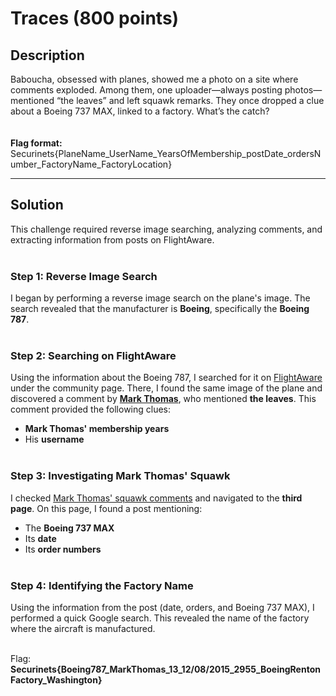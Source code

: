 # Traces (800 points)

## **Description**

Baboucha, obsessed with planes, showed me a photo on a site where comments exploded. Among them, one uploader—always posting photos—mentioned “the leaves” and left squawk remarks. They once dropped a clue about a Boeing 737 MAX, linked to a factory. What’s the catch?<br><br>
<br> 
**Flag format:** Securinets{PlaneName_UserName_YearsOfMembership_postDate_ordersNumber_FactoryName_FactoryLocation}

---

## **Solution**

This challenge required reverse image searching, analyzing comments, and extracting information from posts on FlightAware.<br><br>

### Step 1: Reverse Image Search<br>
I began by performing a reverse image search on the plane's image. The search revealed that the manufacturer is **Boeing**, specifically the **Boeing 787**.<br><br>

### Step 2: Searching on FlightAware<br>
Using the information about the Boeing 787, I searched for it on [FlightAware](https://www.flightaware.com/) under the community page. There, I found the same image of the plane and discovered a comment by [**Mark Thomas**](https://www.flightaware.com/user/mpmt06/), who mentioned **the leaves**. This comment provided the following clues:<br>
- **Mark Thomas' membership years**<br>
- His **username**<br><br>

### Step 3: Investigating Mark Thomas' Squawk<br>
I checked [Mark Thomas' squawk comments](https://www.flightaware.com/user/mpmt06/squawkcomments/page/3) and navigated to the **third page**. On this page, I found a post mentioning:<br>
- The **Boeing 737 MAX**<br>
- Its **date**<br>
- Its **order numbers**<br><br>

### Step 4: Identifying the Factory Name<br>
Using the information from the post (date, orders, and Boeing 737 MAX), I performed a quick Google search. This revealed the name of the factory where the aircraft is manufactured.<br><br>

Flag: **Securinets{Boeing787_MarkThomas_13_12/08/2015_2955_BoeingRentonFactory_Washington}**
